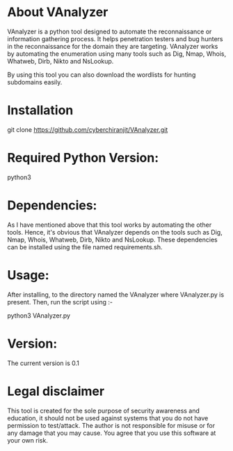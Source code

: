 # About VAnalyzer

VAnalyzer is a python tool designed to automate the reconnaissance or information gathering process. It helps penetration testers and bug hunters in the reconnaissance for the domain they are targeting. VAnalyzer works by automating the enumeration using many tools such as Dig, Nmap, Whois, Whatweb, Dirb, Nikto and NsLookup. 

By using this tool you can also download the wordlists for hunting subdomains easily.

# Installation

git clone https://github.com/cyberchiranjit/VAnalyzer.git

# Required Python Version:

python3

# Dependencies:

As I have mentioned above that this tool works by automating the other tools. Hence, it's obvious that VAnalyzer depends on the tools such as Dig, Nmap, Whois, Whatweb, Dirb, Nikto and NsLookup. These dependencies can be installed using the file named requirements.sh.

# Usage:

After installing, to the directory named the VAnalyzer where VAnalyzer.py is present. Then, run the script using :-

python3 VAnalyzer.py 

# Version:

The current version is 0.1

# Legal disclaimer

This tool is created for the sole purpose of security awareness and education, it should not be used against systems that you do not have permission to test/attack. The author is not responsible for misuse or for any damage that you may cause. You agree that you use this software at your own risk.


